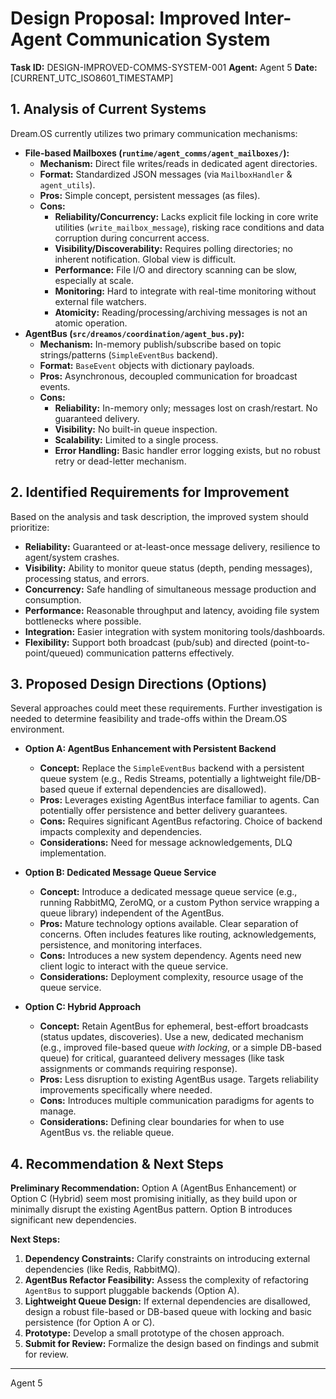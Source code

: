 # Design Proposal: Improved Inter-Agent Communication System

**Task ID:** DESIGN-IMPROVED-COMMS-SYSTEM-001
**Agent:** Agent 5
**Date:** [CURRENT_UTC_ISO8601_TIMESTAMP]

## 1. Analysis of Current Systems

Dream.OS currently utilizes two primary communication mechanisms:

*   **File-based Mailboxes (`runtime/agent_comms/agent_mailboxes/`):**
    *   **Mechanism:** Direct file writes/reads in dedicated agent directories.
    *   **Format:** Standardized JSON messages (via `MailboxHandler` & `agent_utils`).
    *   **Pros:** Simple concept, persistent messages (as files).
    *   **Cons:**
        *   **Reliability/Concurrency:** Lacks explicit file locking in core write utilities (`write_mailbox_message`), risking race conditions and data corruption during concurrent access.
        *   **Visibility/Discoverability:** Requires polling directories; no inherent notification. Global view is difficult.
        *   **Performance:** File I/O and directory scanning can be slow, especially at scale.
        *   **Monitoring:** Hard to integrate with real-time monitoring without external file watchers.
        *   **Atomicity:** Reading/processing/archiving messages is not an atomic operation.
*   **AgentBus (`src/dreamos/coordination/agent_bus.py`):**
    *   **Mechanism:** In-memory publish/subscribe based on topic strings/patterns (`SimpleEventBus` backend).
    *   **Format:** `BaseEvent` objects with dictionary payloads.
    *   **Pros:** Asynchronous, decoupled communication for broadcast events.
    *   **Cons:**
        *   **Reliability:** In-memory only; messages lost on crash/restart. No guaranteed delivery.
        *   **Visibility:** No built-in queue inspection.
        *   **Scalability:** Limited to a single process.
        *   **Error Handling:** Basic handler error logging exists, but no robust retry or dead-letter mechanism.

## 2. Identified Requirements for Improvement

Based on the analysis and task description, the improved system should prioritize:

*   **Reliability:** Guaranteed or at-least-once message delivery, resilience to agent/system crashes.
*   **Visibility:** Ability to monitor queue status (depth, pending messages), processing status, and errors.
*   **Concurrency:** Safe handling of simultaneous message production and consumption.
*   **Performance:** Reasonable throughput and latency, avoiding file system bottlenecks where possible.
*   **Integration:** Easier integration with system monitoring tools/dashboards.
*   **Flexibility:** Support both broadcast (pub/sub) and directed (point-to-point/queued) communication patterns effectively.

## 3. Proposed Design Directions (Options)

Several approaches could meet these requirements. Further investigation is needed to determine feasibility and trade-offs within the Dream.OS environment.

*   **Option A: AgentBus Enhancement with Persistent Backend**
    *   **Concept:** Replace the `SimpleEventBus` backend with a persistent queue system (e.g., Redis Streams, potentially a lightweight file/DB-based queue if external dependencies are disallowed).
    *   **Pros:** Leverages existing AgentBus interface familiar to agents. Can potentially offer persistence and better delivery guarantees.
    *   **Cons:** Requires significant AgentBus refactoring. Choice of backend impacts complexity and dependencies.
    *   **Considerations:** Need for message acknowledgements, DLQ implementation.

*   **Option B: Dedicated Message Queue Service**
    *   **Concept:** Introduce a dedicated message queue service (e.g., running RabbitMQ, ZeroMQ, or a custom Python service wrapping a queue library) independent of the AgentBus.
    *   **Pros:** Mature technology options available. Clear separation of concerns. Often includes features like routing, acknowledgements, persistence, and monitoring interfaces.
    *   **Cons:** Introduces a new system dependency. Agents need new client logic to interact with the queue service.
    *   **Considerations:** Deployment complexity, resource usage of the queue service.

*   **Option C: Hybrid Approach**
    *   **Concept:** Retain AgentBus for ephemeral, best-effort broadcasts (status updates, discoveries). Use a new, dedicated mechanism (e.g., improved file-based queue *with locking*, or a simple DB-based queue) for critical, guaranteed delivery messages (like task assignments or commands requiring response).
    *   **Pros:** Less disruption to existing AgentBus usage. Targets reliability improvements specifically where needed.
    *   **Cons:** Introduces multiple communication paradigms for agents to manage.
    *   **Considerations:** Defining clear boundaries for when to use AgentBus vs. the reliable queue.

## 4. Recommendation & Next Steps

**Preliminary Recommendation:** Option A (AgentBus Enhancement) or Option C (Hybrid) seem most promising initially, as they build upon or minimally disrupt the existing AgentBus pattern. Option B introduces significant new dependencies.

**Next Steps:**
1.  **Dependency Constraints:** Clarify constraints on introducing external dependencies (like Redis, RabbitMQ).
2.  **AgentBus Refactor Feasibility:** Assess the complexity of refactoring `AgentBus` to support pluggable backends (Option A).
3.  **Lightweight Queue Design:** If external dependencies are disallowed, design a robust file-based or DB-based queue with locking and basic persistence (for Option A or C).
4.  **Prototype:** Develop a small prototype of the chosen approach.
5.  **Submit for Review:** Formalize the design based on findings and submit for review.

---
Agent 5
